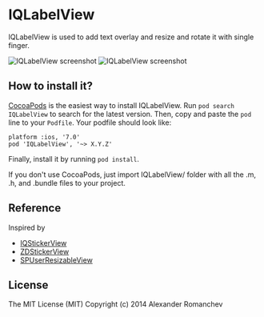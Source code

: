 # IQLabelView

IQLabelView is used to add text overlay and resize and rotate it with single finger.

![IQLabelView screenshot](https://cloud.githubusercontent.com/assets/1710081/6282634/3fc18b22-b8e9-11e4-894f-6ed06e1c322c.png) ![IQLabelView screenshot](https://cloud.githubusercontent.com/assets/1710081/6490467/94a84ffe-c2b7-11e4-8cf4-05c011e26289.png)

## How to install it?

[CocoaPods](http://cocoapods.org) is the easiest way to install IQLabelView. Run ```pod search IQLabelView``` to search for the latest version. Then, copy and paste the ```pod``` line to your ```Podfile```. Your podfile should look like:

```
platform :ios, '7.0'
pod 'IQLabelView', '~> X.Y.Z'
```

Finally, install it by running ```pod install```.

If you don't use CocoaPods, just import IQLabelView/ folder with all the .m, .h, and .bundle files to your project.

## Reference

Inspired by 

- [IQStickerView](https://github.com/hackiftekhar/IQStickerView)
- [ZDStickerView](https://github.com/zedoul/ZDStickerView)
- [SPUserResizableView](https://github.com/spoletto/SPUserResizableView)

## License 

The MIT License (MIT)
Copyright (c) 2014 Alexander Romanchev

